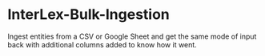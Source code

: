 # InterLex-Bulk-Ingestion
Ingest entities from a CSV or Google Sheet and get the same mode of input back with additional columns added to know how it went.
